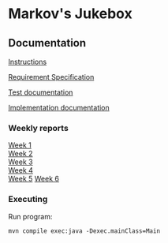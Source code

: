# Markov's Jukebox


## Documentation

[Instructions](https://github.com/Faktatykki/tira-labra-markovjukebox/blob/main/markovjukebox/documentation/instructions.md)

[Requirement Specification](https://github.com/Faktatykki/tira-labra-markovjukebox/blob/main/markovjukebox/documentation/requirement_specification.md) 

[Test documentation](https://github.com/Faktatykki/tira-labra-markovjukebox/blob/main/markovjukebox/documentation/testdocumentation.md)  

[Implementation documentation](https://github.com/Faktatykki/tira-labra-markovjukebox/blob/main/markovjukebox/documentation/implementation_document.md)  



### Weekly reports

[Week 1](https://github.com/Faktatykki/tira-labra-markovjukebox/blob/main/markovjukebox/documentation/weekly_report_1.md)  
[Week 2](https://github.com/Faktatykki/tira-labra-markovjukebox/blob/main/markovjukebox/documentation/weekly_report_2.md)  
[Week 3](https://github.com/Faktatykki/tira-labra-markovjukebox/blob/main/markovjukebox/documentation/weekly_report_3.md)  
[Week 4](https://github.com/Faktatykki/tira-labra-markovjukebox/blob/main/markovjukebox/documentation/weekly_report_4.md)  
[Week 5](https://github.com/Faktatykki/tira-labra-markovjukebox/blob/main/markovjukebox/documentation/weekly_report_5.md)
[Week 6](https://github.com/Faktatykki/tira-labra-markovjukebox/blob/main/markovjukebox/documentation/weekly_report_6.md)

### Executing

Run program:

```
mvn compile exec:java -Dexec.mainClass=Main

```

  

